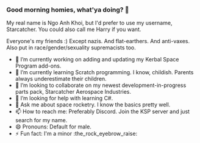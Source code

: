### Good morning homies, what'ya doing? 👋

My real name is Ngo Anh Khoi, but I'd prefer to use my username, Starcatcher. You could also call me Harry if you want.

Everyone's my friends :) Except nazis. And flat-earthers. And anti-vaxes. Also put in race/gender/sexuality supremacists too.


- 🔭 I’m currently working on adding and updating my Kerbal Space Program add-ons.
- 🌱 I’m currently learning Scratch programming. I know, childish. Parents always underestimate their children.
- 👯 I’m looking to collaborate on my newest development-in-progress parts pack, Starcatcher Aerospace Industries.
- 🤔 I’m looking for help with learning C#.
- 💬 Ask me about space rocketry. I know the basics pretty well.
- 📫 How to reach me: Preferably Discord. Join the KSP server and just search for my name.
- 😄 Pronouns: Default for male.
- ⚡ Fun fact: I'm a minor :the_rock_eyebrow_raise:
